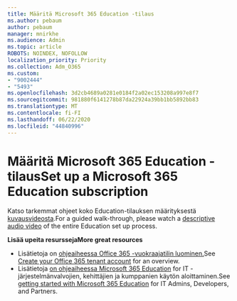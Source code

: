 ```yaml
---
title: Määritä Microsoft 365 Education -tilaus
ms.author: pebaum
author: pebaum
manager: mnirkhe
ms.audience: Admin
ms.topic: article
ROBOTS: NOINDEX, NOFOLLOW
localization_priority: Priority
ms.collection: Adm_O365
ms.custom:
- "9002444"
- "5493"
ms.openlocfilehash: 3d2cb4689a0281e0184f2a02ec153208a997e8f7
ms.sourcegitcommit: 981880f6141278b87da22924a39bb1bb5892bb83
ms.translationtype: MT
ms.contentlocale: fi-FI
ms.lasthandoff: 06/22/2020
ms.locfileid: "44840996"
---
```

# <a name="set-up-a-microsoft-365-education-subscription"></a><span data-ttu-id="c7458-102">Määritä Microsoft 365 Education -tilaus</span><span class="sxs-lookup"><span data-stu-id="c7458-102">Set up a Microsoft 365 Education subscription</span></span>

<span data-ttu-id="c7458-103">Katso tarkemmat ohjeet koko Education-tilauksen määrityksestä [kuvausvideosta](https://aka.ms/M365EduSetup).</span><span class="sxs-lookup"><span data-stu-id="c7458-103">For a guided walk-through, please watch a [descriptive audio video](https://aka.ms/M365EduSetup) of the entire Education set up process.</span></span>

<span data-ttu-id="c7458-104">**Lisää upeita resursseja**</span><span class="sxs-lookup"><span data-stu-id="c7458-104">**More great resources**</span></span>

- <span data-ttu-id="c7458-105">Lisätietoja on [ohjeaiheessa Office 365 -vuokraajatilin luominen.](https://docs.microsoft.com/microsoft-365/education/deploy/create-your-office-365-tenant)</span><span class="sxs-lookup"><span data-stu-id="c7458-105">See [Create your Office 365 tenant account](https://docs.microsoft.com/microsoft-365/education/deploy/create-your-office-365-tenant) for an overview.</span></span>
- <span data-ttu-id="c7458-106">Lisätietoja [on ohjeaiheessa Microsoft 365 Education](https://docs.microsoft.com/education/) for IT -järjestelmänvalvojien, kehittäjien ja kumppanien käytön aloittaminen.</span><span class="sxs-lookup"><span data-stu-id="c7458-106">See [getting started with Microsoft 365 Education](https://docs.microsoft.com/education/) for IT Admins, Developers, and Partners.</span></span>